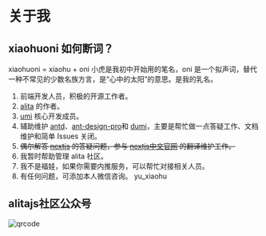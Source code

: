 # 关于我

## xiaohuoni 如何断词？

xiaohuoni = xiaohu + oni 小虎是我初中开始用的笔名，oni 是一个拟声词，替代一种不常见的少数名族方言，是“心中的太阳”的意思。是我的乳名。

1. 前端开发人员，积极的开源工作者。
2. [alita](https://github.com/alitajs/alita) 的作者。
3. [umi](https://github.com/umijs/umi) 核心开发成员。
4. 辅助维护 [antd](https://github.com/ant-design/ant-design)、[ant-design-pro](https://github.com/ant-design/ant-design-pro)和 [dumi](https://github.com/umijs/dumi)，主要是帮忙做一点答疑工作、文档维护和简单 Issues 关闭。
5. <del>偶尔解答 [nextjs](https://github.com/vercel/next.js) 的答疑问题，参与 [nextjs中文官网](https://nextjs-cn.com) 的翻译维护工作。</del>
6. 我暂时帮助管理 alita 社区。
7. 我不是福娃，如果你需要内推服务，可以帮忙对接相关人员。
8. 有任何问题，可添加本人微信咨询。 yu_xiaohu

## alitajs社区公众号

![qrcode](https://user-images.githubusercontent.com/11746742/89367565-f4ce6300-d70b-11ea-9b4c-e49c65336c82.jpg)
